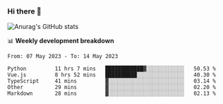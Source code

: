 ### Hi there 👋
![Anurag's GitHub stats](https://github-readme-stats.vercel.app/api?username=jami1024&show_icons=true&theme=radical)

📊 **Weekly development breakdown**
<!--START_SECTION:waka-->

```text
From: 07 May 2023 - To: 14 May 2023

Python         11 hrs 7 mins   ████████████▓░░░░░░░░░░░░   50.53 %
Vue.js         8 hrs 52 mins   ██████████░░░░░░░░░░░░░░░   40.30 %
TypeScript     41 mins         ▓░░░░░░░░░░░░░░░░░░░░░░░░   03.14 %
Other          29 mins         ▓░░░░░░░░░░░░░░░░░░░░░░░░   02.20 %
Markdown       28 mins         ▓░░░░░░░░░░░░░░░░░░░░░░░░   02.13 %
```

<!--END_SECTION:waka-->
<!--
**jami1024/jami1024** is a ✨ _special_ ✨ repository because its `README.md` (this file) appears on your GitHub profile.

Here are some ideas to get you started:

- 🔭 I’m currently working on ...
- 🌱 I’m currently learning ...
- 👯 I’m looking to collaborate on ...
- 🤔 I’m looking for help with ...
- 💬 Ask me about ...
- 📫 How to reach me: ...
- 😄 Pronouns: ...
- ⚡ Fun fact: ...
-->
